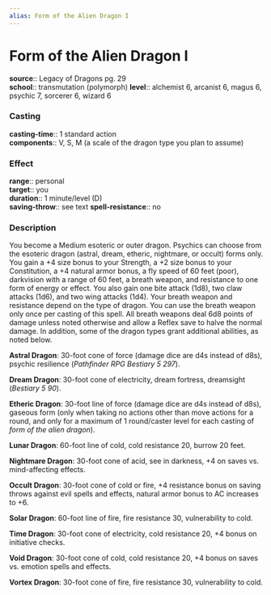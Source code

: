 ```yaml
---
alias: Form of the Alien Dragon I
---
```


# Form of the Alien Dragon I 

**source**:: Legacy of Dragons pg. 29  
**school**:: transmutation (polymorph)
**level**:: alchemist 6, arcanist 6, magus 6, psychic 7, sorcerer 6, wizard 6

### Casting 

**casting-time**:: 1 standard action  
**components**:: V, S, M (a scale of the dragon type you plan to assume)

### Effect 

**range**:: personal  
**target**:: you  
**duration**:: 1 minute/level (D)  
**saving-throw**:: see text
**spell-resistance**:: no

### Description 

You become a Medium esoteric or outer dragon. Psychics can choose from the esoteric dragon (astral, dream, etheric, nightmare, or occult) forms only. You gain a +4 size bonus to your Strength, a +2 size bonus to your Constitution, a +4 natural armor bonus, a fly speed of 60 feet (poor), darkvision with a range of 60 feet, a breath weapon, and resistance to one form of energy or effect. You also gain one bite attack (1d8), two claw attacks (1d6), and two wing attacks (1d4). Your breath weapon and resistance depend on the type of dragon. You can use the breath weapon only once per casting of this spell. All breath weapons deal 6d8 points of damage unless noted otherwise and allow a Reflex save to halve the normal damage. In addition, some of the dragon types grant additional abilities, as noted below.  
  
**Astral Dragon**: 30-foot cone of force (damage dice are d4s instead of d8s), psychic resilience (*Pathfinder RPG Bestiary 5 297*).  
  
**Dream Dragon**: 30-foot cone of electricity, dream fortress, dreamsight (*Bestiary 5 90*).  
  
**Etheric Dragon**: 30-foot line of force (damage dice are d4s instead of d8s), gaseous form (only when taking no actions other than move actions for a round, and only for a maximum of 1 round/caster level for each casting of *form of the alien dragon*).  
  
**Lunar Dragon**: 60-foot line of cold, cold resistance 20, burrow 20 feet.  
  
**Nightmare Dragon**: 30-foot cone of acid, see in darkness, +4 on saves vs. mind-affecting effects.  
  
**Occult Dragon**: 30-foot cone of cold or fire, +4 resistance bonus on saving throws against evil spells and effects, natural armor bonus to AC increases to +6.  
  
**Solar Dragon**: 60-foot line of fire, fire resistance 30, vulnerability to cold.  
  
**Time Dragon**: 30-foot cone of electricity, cold resistance 20, +4 bonus on initiative checks.  
  
**Void Dragon**: 30-foot cone of cold, cold resistance 20, +4 bonus on saves vs. emotion spells and effects.  
  
**Vortex Dragon**: 30-foot cone of fire, fire resistance 30, vulnerability to cold.


